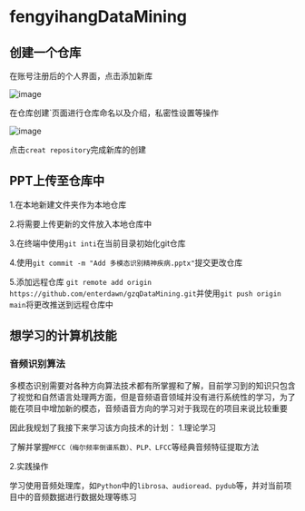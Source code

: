 # fengyihangDataMining
## 创建一个仓库
在账号注册后的个人界面，点击添加新库

![image](https://github.com/fengyinhe/fengyihangDataMining/assets/59045834/bbdffdfe-6de8-43ea-9485-64412eefc932)

在仓库创建`页面进行仓库命名以及介绍，私密性设置等操作

![image](https://github.com/fengyinhe/fengyihangDataMining/assets/59045834/209c09fa-a350-426e-9a51-3a9f7d305bf4)

点击`creat repository`完成新库的创建
## PPT上传至仓库中
1.在本地新建文件夹作为本地仓库

2.将需要上传更新的文件放入本地仓库中

3.在终端中使用`git inti`在当前目录初始化git仓库

4.使用`git commit -m "Add 多模态识别精神疾病.pptx"`提交更改仓库

5.添加远程仓库 `git remote add origin https://github.com/enterdawn/gzqDataMining.git`并使用`git push origin main`将更改推送到远程仓库中

## 想学习的计算机技能
### 音频识别算法
多模态识别需要对各种方向算法技术都有所掌握和了解，目前学习到的知识只包含了视觉和自然语言处理两方面，但是音频语音领域并没有进行系统性的学习，为了能在项目中增加新的模态，音频语音方向的学习对于我现在的项目来说比较重要

因此我规划了我接下来学习该方向技术的计划：
1.理论学习

了解并掌握`MFCC（梅尔频率倒谱系数）、PLP、LFCC`等经典音频特征提取方法

2.实践操作

学习使用音频处理库，如`Python`中的`librosa、audioread、pydub`等，并对当前项目中的音频数据进行数据处理等练习

